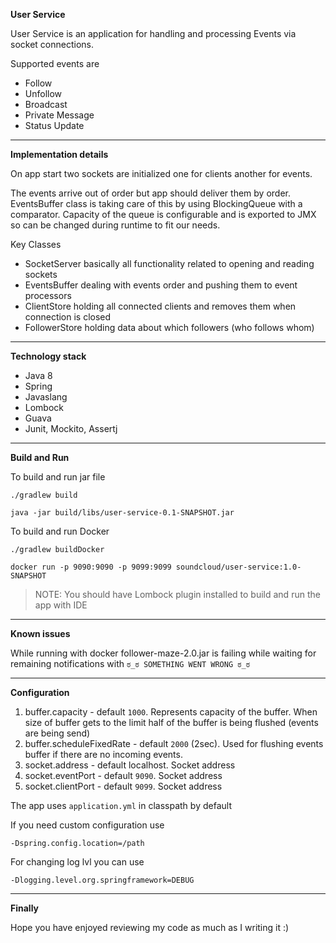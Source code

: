 **User Service**

User Service is an application for handling and processing Events via socket connections.

Supported events are
* Follow
* Unfollow
* Broadcast
* Private Message
* Status Update
****
**Implementation details**

On app start two sockets are initialized one for clients another for events.

The events arrive out of order but app should deliver them by order. EventsBuffer class is taking care of this by using BlockingQueue with a comparator. Capacity of the queue is configurable and
is exported to JMX so can be changed during runtime to fit our needs.

Key Classes

* SocketServer basically all functionality related to opening and reading sockets
* EventsBuffer dealing with events order and pushing them to event processors
* ClientStore holding all connected clients and removes them when connection is closed
* FollowerStore holding data about which followers (who follows whom)

****
**Technology stack**

* Java 8
* Spring
* Javaslang
* Lombock
* Guava
* Junit, Mockito, Assertj
****
**Build and Run**

To build and run jar file

`./gradlew build`

`java -jar build/libs/user-service-0.1-SNAPSHOT.jar `

To build and run Docker

`./gradlew buildDocker`

`docker run -p 9090:9090 -p 9099:9099 soundcloud/user-service:1.0-SNAPSHOT`

>NOTE: You should have Lombock plugin installed to build and run the app with IDE
****
**Known issues**

While running with docker follower-maze-2.0.jar is failing while waiting for remaining notifications with
`ಠ_ಠ SOMETHING WENT WRONG ಠ_ಠ`
****
**Configuration**

1. buffer.capacity - default `1000`. Represents capacity of the buffer. When size of buffer gets to the limit half of the buffer is being flushed (events are being send)
2. buffer.scheduleFixedRate - default `2000` (2sec). Used for flushing events buffer if there are no incoming events.
3. socket.address - default localhost. Socket address
4. socket.eventPort - default `9090`. Socket address
5. socket.clientPort - default `9099`. Socket address


The app uses `application.yml` in classpath by default

If you need custom configuration use

`-Dspring.config.location=/path`

For changing log lvl you can use

`-Dlogging.level.org.springframework=DEBUG`

****
**Finally**

Hope you have enjoyed reviewing my code as much as I writing it :)
